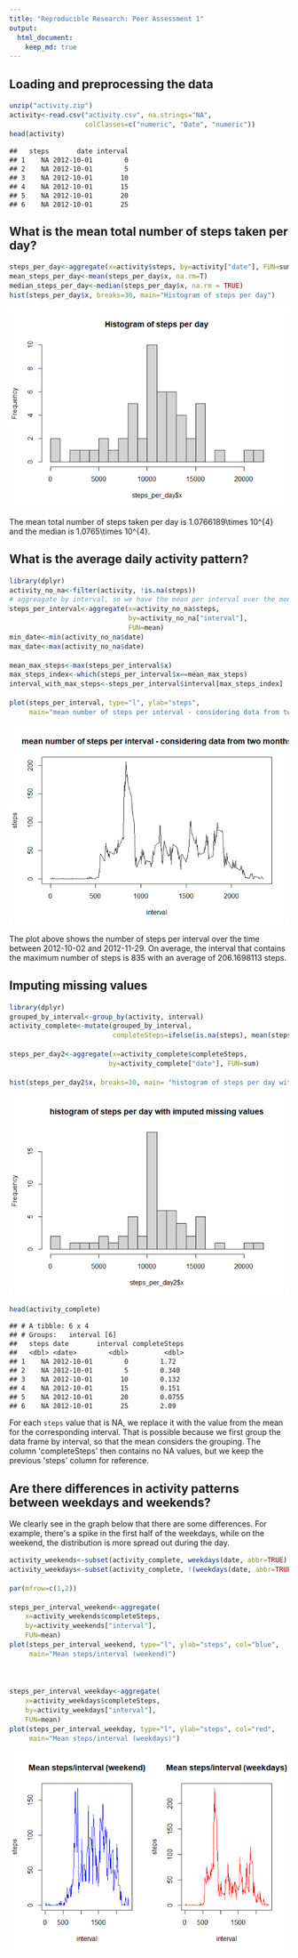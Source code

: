 ```yaml
---
title: "Reproducible Research: Peer Assessment 1"
output: 
  html_document:
    keep_md: true
---
```




## Loading and preprocessing the data

```r
unzip("activity.zip")
activity<-read.csv("activity.csv", na.strings="NA",
                   colClasses=c("numeric", "Date", "numeric"))
head(activity)
```

```
##   steps       date interval
## 1    NA 2012-10-01        0
## 2    NA 2012-10-01        5
## 3    NA 2012-10-01       10
## 4    NA 2012-10-01       15
## 5    NA 2012-10-01       20
## 6    NA 2012-10-01       25
```


## What is the mean total number of steps taken per day?

```r
steps_per_day<-aggregate(x=activity$steps, by=activity["date"], FUN=sum)
mean_steps_per_day<-mean(steps_per_day$x, na.rm=T)
median_steps_per_day<-median(steps_per_day$x, na.rm = TRUE)
hist(steps_per_day$x, breaks=30, main="Histogram of steps per day")
```

![](PA1_template_files/figure-html/unnamed-chunk-2-1.png)<!-- -->

The mean total number of steps taken per day is 1.0766189\times 10^{4} and the median is 1.0765\times 10^{4}.



## What is the average daily activity pattern?

```r
library(dplyr)
activity_no_na<-filter(activity, !is.na(steps))
# aggreagate by interval, so we have the mean per interval over the months
steps_per_interval<-aggregate(x=activity_no_na$steps,
                              by=activity_no_na["interval"],
                              FUN=mean)
min_date<-min(activity_no_na$date)
max_date<-max(activity_no_na$date)

mean_max_steps<-max(steps_per_interval$x)
max_steps_index<-which(steps_per_interval$x==mean_max_steps)
interval_with_max_steps<-steps_per_interval$interval[max_steps_index]

plot(steps_per_interval, type="l", ylab="steps",
     main="mean number of steps per interval - considering data from two months")
```

![](PA1_template_files/figure-html/plotdailypattern-1.png)<!-- -->

The plot above shows the number of steps per interval over the time between 2012-10-02 and 2012-11-29. On average, the interval that contains the maximum number of steps is 835 with an average of 206.1698113 steps.


## Imputing missing values

```r
library(dplyr)
grouped_by_interval<-group_by(activity, interval)
activity_complete<-mutate(grouped_by_interval,
                          completeSteps=ifelse(is.na(steps), mean(steps,na.rm = TRUE), steps))

steps_per_day2<-aggregate(x=activity_complete$completeSteps, 
                         by=activity_complete["date"], FUN=sum)

hist(steps_per_day2$x, breaks=30, main= "histogram of steps per day with imputed missing values")
```

![](PA1_template_files/figure-html/unnamed-chunk-3-1.png)<!-- -->

```r
head(activity_complete)
```

```
## # A tibble: 6 x 4
## # Groups:   interval [6]
##   steps date       interval completeSteps
##   <dbl> <date>        <dbl>         <dbl>
## 1    NA 2012-10-01        0        1.72  
## 2    NA 2012-10-01        5        0.340 
## 3    NA 2012-10-01       10        0.132 
## 4    NA 2012-10-01       15        0.151 
## 5    NA 2012-10-01       20        0.0755
## 6    NA 2012-10-01       25        2.09
```
For each `steps` value that is NA, we replace it with the value from the mean for the corresponding interval. That is possible because we first group the data frame by interval, so that the mean considers the grouping. The column 'completeSteps' then contains no NA values, but we keep the previous 'steps' column for reference.


## Are there differences in activity patterns between weekdays and weekends?

We clearly see in the graph below that there are some differences. For example, there's a spike in the first half of the weekdays, while on the weekend, the distribution is more spread out during the day.

```r
activity_weekends<-subset(activity_complete, weekdays(date, abbr=TRUE) %in% c("Sa", "So"))
activity_weekdays<-subset(activity_complete, !(weekdays(date, abbr=TRUE) %in% c("Sa", "So")))

par(mfrow=c(1,2))

steps_per_interval_weekend<-aggregate(
    x=activity_weekends$completeSteps,
    by=activity_weekends["interval"],
    FUN=mean)
plot(steps_per_interval_weekend, type="l", ylab="steps", col="blue",
     main="Mean steps/interval (weekend)")



steps_per_interval_weekday<-aggregate(
    x=activity_weekdays$completeSteps,
    by=activity_weekdays["interval"],
    FUN=mean)
plot(steps_per_interval_weekday, type="l", ylab="steps", col="red",
     main="Mean steps/interval (weekdays)")
```

![](PA1_template_files/figure-html/unnamed-chunk-4-1.png)<!-- -->
